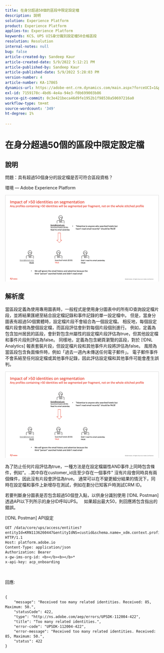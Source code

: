 ```yaml
---
title: 在身分超過50個的區段中限定設定檔
description: 說明
solution: Experience Platform
product: Experience Platform
applies-to: Experience Platform
keywords: KCS、UPS UIS身分識別設定檔50合格區段
resolution: Resolution
internal-notes: null
bug: false
article-created-by: Sandeep Kaur
article-created-date: 5/9/2022 5:12:21 PM
article-published-by: Sandeep Kaur
article-published-date: 5/9/2022 5:28:03 PM
version-number: 4
article-number: KA-17865
dynamics-url: https://adobe-ent.crm.dynamics.com/main.aspx?forceUCI=1&pagetype=entityrecord&etn=knowledgearticle&id=28d49c2a-bbcf-ec11-a7b5-00224809c27a
exl-id: 7159178c-4bd6-4e4a-94e3-f0b699003b86
source-git-commit: 0c3e421beca46d9fe1952b1f98538a50697216a0
workflow-type: tm+mt
source-wordcount: '349'
ht-degree: 1%

---
```


# 在身分超過50個的區段中限定設定檔

## 說明


問題：具有超過50個身分的設定檔是否可符合區段資格？

環境 — Adobe Experience Platform



![](assets/___2ed49c2a-bbcf-ec11-a7b5-00224809c27a___.png)






## 解析度


當區段定義為使用專用圖表時，一般程式是使用身分圖表中的所有ID查詢設定檔片段，並將結果匯總至結合設定檔記錄和事件記錄的單一設定檔中。 但是，當身分圖表有超過50個實體時，設定檔片段不會組合為一個設定檔。 相反地，每個設定檔片段會視為整個設定檔，而區段評估會針對每個片段個別進行。 例如，定義為包含加州居民的區段，會針對包含州屬性的設定檔片段評估為true，但其他設定檔和事件片段則評估為false。 同樣地，定義為包含網頁瀏覽的區段，對於 [!DNL Analytics] 報表套裝片段，但設定檔片段和其他事件片段將評估為false。 風險為當區段包含負面條件時，例如「過去一週內未傳送任何電子郵件」。 電子郵件事件不會系結至任何設定檔或其他事件記錄，因此評估設定檔和其他事件可能會產生誤判。

![](assets/6d02b7b2-cf7f-ec11-8d21-0022480aa950.png)

為了防止任何片段評估為true，一種方法是在設定檔屬性AND事件上同時包含條件，例如&quot;。..其中存在customer_id且至少存在一個事件&quot; 沒有片段會同時具有兩個條件，因此沒有片段會評估為true。 通常可以在不變更細分結果的情況下，同時在設定檔和事件上新增存在測試，例如在劃分已知客戶時測試CRM ID。

若要判斷身分圖表是否包含超過50個登入點，以供身分識別使用 [!DNL Postman] 透過API以下列所示的身分ID呼叫UPS。   如果超出最大50，則回應將包含指出的錯誤。

[!DNL Postman] API設定


```
GET /data/core/ups/access/entities?entityId=KRN1136260447&entityIdNS=custid&schema.name=_xdm.context.profile HTTP/1.1
Host: platform.adobe.io
Content-Type: application/json
Authorization: Bearer 
x-gw-ims-org-id: <b></b><b></b>*
x-api-key: acp_onboarding
```

<br><br>回應:<br><br>

```
{
    "message": "Received too many related identities. Received: 85, Maximum: 50.",
    "statusCode": 422,
    "type": "http://ns.adobe.com/aep/errors/UPSDK-112004-422",
    "title": "Too many related identities.",
    "error-code": "UPSDK-112004-422",
    "error-message": "Received too many related identities. Received: 85, Maximum: 50.",
    "status": 422
}
```
